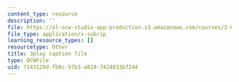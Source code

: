 ```yaml
---
content_type: resource
description: ''
file: https://ol-ocw-studio-app-production.s3.amazonaws.com/courses/3-021j-introduction-to-modeling-and-simulation-spring-2012/7143129dfb6c57b3a8187424833b7244_8GIRyIkHJZI.vtt
file_type: application/x-subrip
learning_resource_types: []
resourcetype: Other
title: 3play caption file
type: OCWFile
uid: 7143129d-fb6c-57b3-a818-7424833b7244
---
```

